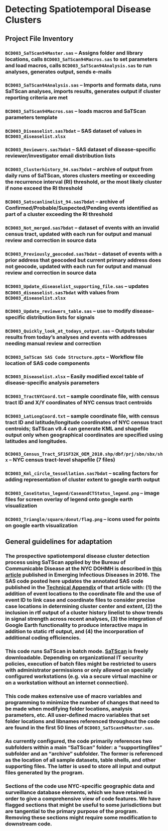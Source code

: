 # Detecting Spatiotemporal Disease Clusters

## Project File Inventory

### `BCD003_SaTScan94Master.sas` – Assigns folder and library locations, calls `BCD003_SaTScan94Macros.sas` to set parameters and load macros, calls `BCD003_SaTScan94Analysis.sas` to run analyses, generates output, sends e-mails

### `BCD003_SaTScan94Analysis.sas` – Imports and formats data, runs SaTScan analyses, imports results, generates output if cluster reporting criteria are met

### `BCD003_SaTScan94Macros.sas` – loads macros and SaTScan parameters template

### `BCD003_Diseaselist.sas7bdat` – SAS dataset of values in `BCD003_diseaselist.xlsx`

### `BCD003_Reviewers.sas7bdat` – SAS dataset of disease-specific reviewer/investigator email distribution lists

### `BCD003_Clusterhistory_94.sas7bdat` – archive of output from daily runs of SaTScan, stores clusters meeting or exceeding the recurrence interval (RI) threshold, or the most likely cluster if none exceed the RI threshold

### `BCD003_Satscanlinelist_94.sas7bdat` – archive of Confirmed/Probable/Suspected/Pending events identified as part of a cluster exceeding the RI threshold

### `BCD003_Not_merged.sas7bdat` – dataset of events with an invalid census tract, updated with each run for output and manual review and correction in source data

### `BCD003_Previously_geocoded.sas7bdat` – dataset of events with a prior address that geocoded but current primary address does not geocode, updated with each run for output and manual review and correction in source data

### `BCD003_Update_diseaselist_supporting_file.sas` – updates `BCD003_diseaselist.sas7bdat` with values from `BCD003_diseaselist.xlsx`

### `BCD003_Update_reviewers_table.sas` – use to modify disease-specific distribution lists for signals

### `BCD003_Quickly_look_at_todays_output.sas` – Outputs tabular results from today’s analyses and events with addresses needing manual review and correction

### `BCD003_SaTScan SAS Code Structure.pptx` – Workflow file location of SAS code components

### `BCD003_Diseaselist.xlsx` – Easily modified excel table of disease-specific analysis parameters

### `BCD003_TractNYCoord.txt` – sample coordinate file, with census tract ID and X/Y coordinates of NYC census tract centroids

### `BCD003_LatLongCoord.txt` – sample coordinate file, with census tract ID and latitude/longitude coordinates of NYC census tract centroids; SaTScan v9.4 can generate KML and shapefile output only when geographical coordinates are specified using latitudes and longitudes.

### `BCD003_Census_Tract_SF1SF32K_OEM_2010.shp/dbf/prj/sbn/sbx/shx` – NYC census tract-level shapefile (7 files)

### `BCD003_Kml_circle_tessellation.sas7bdat` – scaling factors for adding representation of cluster extent to google earth output

### `BCD003_CaseStatus_legend/CaseandCTStatus_legend.png` – image files for screen overlay of legend onto google earth visualization

### `BCD003_Triangle/square/donut/flag.png` – icons used for points on google earth visualization

## General guidelines for adaptation

### The prospective spatiotemporal disease cluster detection process using SaTScan applied by the Bureau of Communicable Disease at the NYC DOHMH is described in [this article](https://wwwnc.cdc.gov/eid/article/22/10/16-0097_article) published in Emerging Infectious Diseases in 2016. The SAS code posted here updates the annotated SAS code published in the [Technical Appendix](https://wwwnc.cdc.gov/eid/article/22/10/16-0097-techapp1.pdf) of that article with: (1) the addition of event locations to the coordinate file and the use of event ID to link case and coordinate files to consider precise case locations in determining cluster center and extent, (2) the inclusion in rtf output of a cluster history linelist to show trends in signal strength across recent analyses, (3) the integration of Google Earth functionality to produce interactive maps in addition to static rtf output, and (4) the incorporation of additional coding efficiencies.

### This code runs SaTScan in batch mode. [SaTScan](https://www.satscan.org) is freely downloadable. Depending on organizational IT security policies, execution of batch files might be restricted to users with administrator permissions or only allowed on specially configured workstations (e.g. via a secure virtual machine or on a workstation without an internet connection).

### This code makes extensive use of macro variables and programming to minimize the number of changes that need to be made when modifying folder locations, analysis parameters, etc. All user-defined macro variables that set folder locations and libnames referenced throughout the code are found in the first 50 lines of `BCD003_SaTScan94Master.sas`.

### As currently configured, the code primarily references two subfolders within a main “SaTScan” folder: a “supportingfiles” subfolder and an “archive” subfolder. The former is referenced as the location of all sample datasets, table shells, and other supporting files. The latter is used to store all input and output files generated by the program.

### Sections of the code use NYC-specific geographic data and surveillance database elements, which we have retained in order to give a comprehensive view of code features. We have flagged sections that might be useful to some jurisdictions but are tangential to the primary purpose of the program. Removing these sections might require some modification to downstream code.
